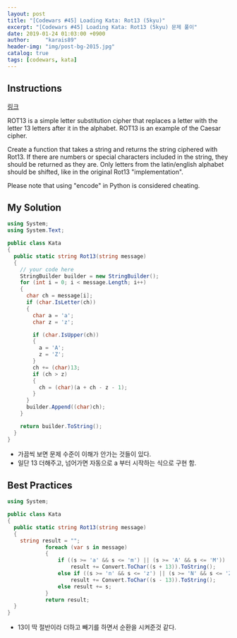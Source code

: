 ```yaml
---
layout: post
title: "[Codewars #45] Loading Kata: Rot13 (5kyu)"
excerpt: "[Codewars #45] Loading Kata: Rot13 (5kyu) 문제 풀이"
date: 2019-01-24 01:03:00 +0900
author:     "karais89"
header-img: "img/post-bg-2015.jpg"
catalog: true
tags: [codewars, kata]
---
```


## Instructions

[링크](https://www.codewars.com/kata/530e15517bc88ac656000716/train/csharp)

ROT13 is a simple letter substitution cipher that replaces a letter with the letter 13 letters after it in the alphabet. ROT13 is an example of the Caesar cipher.

Create a function that takes a string and returns the string ciphered with Rot13. If there are numbers or special characters included in the string, they should be returned as they are. Only letters from the latin/english alphabet should be shifted, like in the original Rot13 "implementation".

Please note that using "encode" in Python is considered cheating.

## My Solution

```csharp
using System;
using System.Text;

public class Kata
{
  public static string Rot13(string message)
  {
    // your code here
    StringBuilder builder = new StringBuilder();
    for (int i = 0; i < message.Length; i++)
    {
      char ch = message[i];
      if (char.IsLetter(ch))
      {
        char a = 'a';
        char z = 'z';

        if (char.IsUpper(ch))
        {
          a = 'A';
          z = 'Z';
        }
        ch += (char)13;
        if (ch > z)
        {
          ch = (char)(a + ch - z - 1);
        }
      }
      builder.Append((char)ch);
    }

    return builder.ToString();
  }
}
```

- 가끔씩 보면 문제 수준이 이해가 안가는 것들이 있다.
- 일단 13 더해주고, 넘어가면 자동으로 a 부터 시작하는 식으로 구현 함.


## Best Practices

```csharp
using System;

public class Kata
{
  public static string Rot13(string message)
  {
    string result = "";
            foreach (var s in message)
            {
                if ((s >= 'a' && s <= 'm') || (s >= 'A' && s <= 'M'))
                    result += Convert.ToChar((s + 13)).ToString();
                else if ((s >= 'n' && s <= 'z') || (s >= 'N' && s <= 'Z'))
                    result += Convert.ToChar((s - 13)).ToString();
                else result += s;
            }
            return result;
  }
}
```

- 13이 딱 절반이라 더하고 빼기를 하면서 순환을 시켜준것 같다.